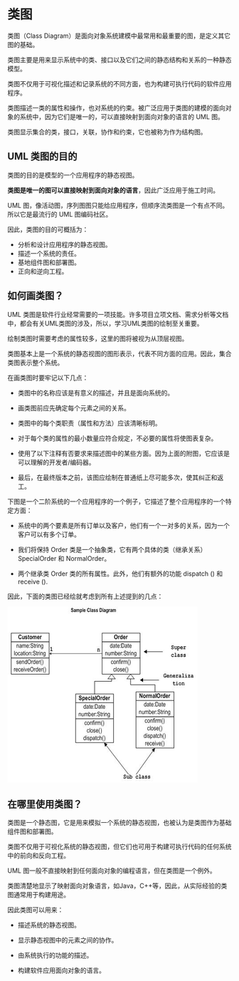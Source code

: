 # 类图

类图（Class Diagram）是面向对象系统建模中最常用和最重要的图，是定义其它图的基础。

类图主要是用来显示系统中的类、接口以及它们之间的静态结构和关系的一种静态模型。

类图不仅用于可视化描述和记录系统的不同方面，也为构建可执行代码的软件应用程序。

类图描述一类的属性和操作，也对系统的约束。被广泛应用于类图的建模的面向对象的系统中，因为它们是唯一的，可以直接映射到面向对象的语言的 UML 图。

类图显示集合的类，接口，关联，协作和约束，它也被称为作为结构图。

## UML 类图的目的

类图的目的是模型的一个应用程序的静态视图。

**类图是唯一的图可以直接映射到面向对象的语言**，因此广泛应用于施工时间。

UML 图，像活动图，序列图图只能给应用程序，但顺序流类图是一个有点不同。所以它是最流行的 UML 图编码社区。

因此，类图的目的可概括为：

* 分析和设计应用程序的静态视图。
* 描述一个系统的责任。
* 基地组件图和部署图。
* 正向和逆向工程。

## 如何画类图？

UML 类图是软件行业经常需要的一项技能。许多项目立项文档、需求分析等文档中，都会有关UML类图的涉及，所以，学习UML类图的绘制至关重要。

绘制类图时需要考虑的属性较多，这里的图将被视为从顶层视图。

类图基本上是一个系统的静态视图的图形表示，代表不同方面的应用。因此，集合类图表示整个系统。

在画类图时要牢记以下几点：

* 类图中的名称应该是有意义的描述，并且是面向系统的。

* 画类图前应先确定每个元素之间的关系。

* 类图中的每个类职责（属性和方法）应该清晰标明。

* 对于每个类的属性的最小数量应符合规定，不必要的属性将使图表复杂。

* 使用了以下注释有否要求来描述图中的某些方面。因为上面的附图，它应该是可以理解的开发者/编码器。

* 最后，在最终版本之前，该图应绘制在普通纸上尽可能多次，使其纠正和返工。

下图是一个二阶系统的一个应用程序的一个例子，它描述了整个应用程序的一个特定方面：

* 系统中的两个要素是所有订单以及客户，他们有一个一对多的关系，因为一个客户可以有多个订单。

* 我们将保持 Order 类是一个抽象类，它有两个具体的类（继承关系）SpecialOrder 和 NormalOrder。

* 两个继承类 Order 类的所有属性。此外，他们有额外的功能 dispatch () 和 receive ().

因此，下面的类图已经绘就考虑到所有上述提到的几点：

![Alt text](image.png)

## 在哪里使用类图？

类图是一个静态图，它是用来模拟一个系统的静态视图，也被认为是类图作为基础组件图和部署图。

类图不仅用于可视化系统的静态视图，但它们也可用于构建可执行代码的任何系统中的前向和反向工程。

UML 图一般不直接映射到任何面向对象的编程语言，但在类图是一个例外。

类图清楚地显示了映射面向对象语言，如Java，C++等，因此，从实际经验的类图通常用于构建用途。

因此类图可以用来：

* 描述系统的静态视图。

* 显示静态视图中的元素之间的协作。

* 由系统执行的功能的描述。

* 构建软件应用面向对象的语言。

